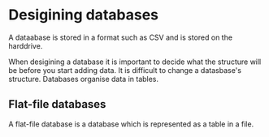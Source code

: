 Desigining databases
====================

A dataabase is stored in a format such as CSV and is stored on the harddrive.

When desigining a database it is important to decide what the structure will be before you start adding data. It is difficult to change a datasbase's structure.
Databases organise data in tables.

## Flat-file databases
A flat-file database is a database which is represented as a table in a file.

